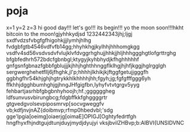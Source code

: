 # poja
x=1
y=2
z=3
hi
good day!!!
let's go!!!
its begin!!!
yo the moon soon!!!hkht
bitcoin to the moon!gjyhhkydjsd
1232442343jhj;ljgj
sxdfvdzsfvbgfgfhigohkjjjlymhjhlhg
fvdgbfgtb4546vdfvfb14gg;hhyhkhgjkylhhjhhhomgkgg
vsdfv4sd56vsdvsdvfvlujklvfdvggrhghujjhhkjjhljhhhggghgtlofgrttrghg
bfgbfedhrh572bdcfgbnbgl;ktygyjkyhbhydjkfhghhhhhf
 gnfgsnfgbnazfgbbfgblujjjkjhhjhghthhnggflklhgjhjhfjkggjhglrgglgh
sergwerghehetfllj6jfhghk,jl'p;hhhhjlkhikjkjftggfgetujjgggfh
ggbhgfhr54khjghjhgtrykkhlkhhhhjhh;fgyh;jg;fgfgfffggg6yh
ffkhhjdgghbumhghjgjhngJHfgigfbn,lyhyfvtvtgrgv5yyg
fehbartjasrhbfgbgbnhyhoojh;hf.;ggggggheg
ldfsunvusvbirungbcg;fdgbffkkfghggggrtr
gtgvedgvolsevpiposmrvp[socvgweggfv
vb;kdfjnvjnAZ{doibmvp;rfmp0hbedvbl;'sdg
gge'lpgia[oeimg]oiaerjg[oimaE]OPIGJ[Oghtyfedrtfgh
hngfhyxfhjndtgujdtunjduyjmydjdyujyi
vksjbvilZHBvp;b:AIBVI{UNSIDVNC
